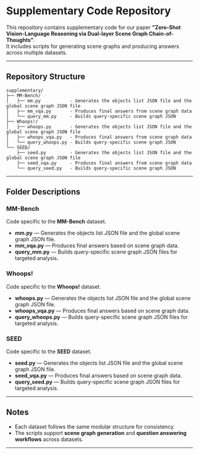 # Supplementary Code Repository
This repository contains supplementary code for our paper **"Zero-Shot Vision-Language Reasoning via Dual-layer Scene Graph Chain-of-Thoughts"**.  
It includes scripts for generating scene graphs and producing answers across multiple datasets.

---

## Repository Structure

```
supplementary/
├── MM-Bench/
│   ├── mm.py           - Generates the objects list JSON file and the global scene graph JSON file
│   ├── mm_vqa.py       - Produces final answers from scene graph data
│   └── query_mm.py     - Builds query-specific scene graph JSON
├── Whoops!/
│   ├── whoops.py       - Generates the objects list JSON file and the global scene graph JSON file
│   ├── whoops_vqa.py   - Produces final answers from scene graph data
│   └── query_whoops.py - Builds query-specific scene graph JSON
└── SEED/
    ├── seed.py         - Generates the objects list JSON file and the global scene graph JSON file
    ├── seed_vqa.py     - Produces final answers from scene graph data
    └── query_seed.py   - Builds query-specific scene graph JSON
```

---

## Folder Descriptions

### **MM-Bench**
Code specific to the **MM-Bench** dataset.  
- **mm.py** — Generates the objects list JSON file and the global scene graph JSON file.  
- **mm_vqa.py** — Produces final answers based on scene graph data.  
- **query_mm.py** — Builds query-specific scene graph JSON files for targeted analysis.  

### **Whoops!**
Code specific to the **Whoops!** dataset.  
- **whoops.py** — Generates the objects list JSON file and the global scene graph JSON file.  
- **whoops_vqa.py** — Produces final answers based on scene graph data.  
- **query_whoops.py** — Builds query-specific scene graph JSON files for targeted analysis.  

### **SEED**
Code specific to the **SEED** dataset.  
- **seed.py** — Generates the objects list JSON file and the global scene graph JSON file.  
- **seed_vqa.py** — Produces final answers based on scene graph data.  
- **query_seed.py** — Builds query-specific scene graph JSON files for targeted analysis.  

---

## Notes
- Each dataset follows the same modular structure for consistency.  
- The scripts support **scene graph generation** and **question answering workflows** across datasets.  

---
